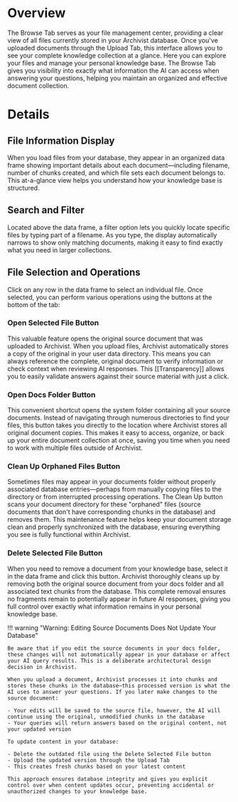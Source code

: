 # Overview

The Browse Tab serves as your file management center, providing a clear view of all files currently stored in your Archivist database. Once you've uploaded documents through the Upload Tab, this interface allows you to see your complete knowledge collection at a glance. Here you can explore your files and manage your personal knowledge base. The Browse Tab gives you visibility into exactly what information the AI can access when answering your questions, helping you maintain an organized and effective document collection.

# Details

## File Information Display

When you load files from your database, they appear in an organized data frame showing important details about each document—including filename, number of chunks created, and which file sets each document belongs to. This at-a-glance view helps you understand how your knowledge base is structured.

## Search and Filter

Located above the data frame, a filter option lets you quickly locate specific files by typing part of a filename. As you type, the display automatically narrows to show only matching documents, making it easy to find exactly what you need in larger collections.

## File Selection and Operations

Click on any row in the data frame to select an individual file. Once selected, you can perform various operations using the buttons at the bottom of the tab:

### Open Selected File Button

This valuable feature opens the original source document that was uploaded to Archivist. When you upload files, Archivist automatically stores a copy of the original in your user data directory. This means you can always reference the complete, original document to verify information or check context when reviewing AI responses. This [[Transparency]] allows you to easily validate answers against their source material with just a click.

### Open Docs Folder Button

This convenient shortcut opens the system folder containing all your source documents. Instead of navigating through numerous directories to find your files, this button takes you directly to the location where Archivist stores all original document copies. This makes it easy to access, organize, or back up your entire document collection at once, saving you time when you need to work with multiple files outside of Archivist.

### Clean Up Orphaned Files Button

Sometimes files may appear in your documents folder without properly associated database entries—perhaps from manually copying files to the directory or from interrupted processing operations. The Clean Up button scans your document directory for these "orphaned" files (source documents that don't have corresponding chunks in the database) and removes them. This maintenance feature helps keep your document storage clean and properly synchronized with the database, ensuring everything you see is fully functional within Archivist.

### Delete Selected File Button

When you need to remove a document from your knowledge base, select it in the data frame and click this button. Archivist thoroughly cleans up by removing both the original source document from your docs folder and all associated text chunks from the database. This complete removal ensures no fragments remain to potentially appear in future AI responses, giving you full control over exactly what information remains in your personal knowledge base.

!!! warning "Warning: Editing Source Documents Does Not Update Your Database"
    
    Be aware that if you edit the source documents in your docs folder, these changes will not automatically appear in your database or affect your AI query results. This is a deliberate architectural design decision in Archivist.

    When you upload a document, Archivist processes it into chunks and stores these chunks in the database—this processed version is what the AI uses to answer your questions. If you later make changes to the source document:
    
    - Your edits will be saved to the source file, however, the AI will continue using the original, unmodified chunks in the database
    - Your queries will return answers based on the original content, not your updated version
    
    To update content in your database:
    
    - Delete the outdated file using the Delete Selected File button
    - Upload the updated version through the Upload Tab
    - This creates fresh chunks based on your latest content
    
    This approach ensures database integrity and gives you explicit control over when content updates occur, preventing accidental or unauthorized changes to your knowledge base.
